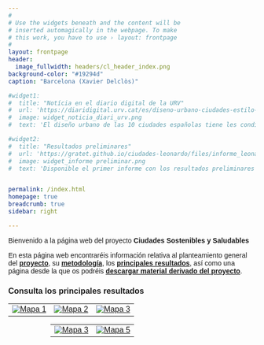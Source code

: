 ```yaml
---
#
# Use the widgets beneath and the content will be
# inserted automagically in the webpage. To make
# this work, you have to use › layout: frontpage
#
layout: frontpage
header:
  image_fullwidth: headers/cl_header_index.png
background-color: "#19294d"
caption: "Barcelona (Xavier Delclòs)"

#widget1:
#  title: "Notícia en el diario digital de la URV"
#  url: 'https://diaridigital.urv.cat/es/diseno-urbano-ciudades-estilo-vida-saludable/'
#  image: widget_noticia_diari_urv.png
#  text: 'El diseño urbano de las 10 ciudades españolas tiene les condiciones necesarias para un estilo de vida saludable.'

#widget2:
#  title: "Resultados preliminares"
#  url: 'https://gratet.github.io/ciudades-leonardo/files/informe_leonardo_preliminar_enero24.pdf'
#  image: widget_informe preliminar.png
#  text: 'Disponible el primer informe con los resultados preliminares del proyecto. En este documento se presentan los principales resultados a nivel gráfico y cartográfico para cada uno de los indicadores.'


permalink: /index.html
homepage: true
breadcrumb: true
sidebar: right

---
```


Bienvenido a la página web del proyecto **Ciudades Sostenibles y Saludables**

En esta página web encontraréis información relativa al planteamiento general del [**proyecto**](https://gratet.github.io/ciudades-leonardo/project/), 
su [**metodología**](https://gratet.github.io/ciudades-leonardo/metodologia/), los [**principales resultados**](https://gratet.github.io/ciudades-leonardo/resultados/), 
así como una página desde la que os podréis [**descargar material derivado del proyecto**](https://gratet.github.io/ciudades-leonardo/descargas/).

### Consulta los principales resultados

<html lang="es">
<head>
  <style>
    body {
      font-family: Arial, sans-serif;
    }
  
  table {
  border-collapse: collapse;
  width: 100%;
  }
  
  td {
  text-align: center;
  }
  
  .styled-image {
  max-width: 100%;
  display: block;
  margin: 0 auto;
  border-radius: 8px; /* Agregado para bordes redondeados */
  box-shadow: 0 0px 0px rgba(0, 0, 0, 0); /* Agregado para sombra */
  transition: transform 0.3s ease-in-out;
  }
  
  .styled-image:hover {
  transform: scale(1.05);
  }
  </style>
</head>

<body>

<table>
  <tr>
    <td>
      <a href="https://gratet.github.io/ciudades-leonardo/caracterizacion/">
        <img class="styled-image" src="https://gratet.github.io/ciudades-leonardo/images/img_cos/index-mc.png" alt="Mapa 1">
      </a>
    </td>
    <td>
      <a href="https://gratet.github.io/ciudades-leonardo/comercios-cotidianos/" target="_blank">
        <img class="styled-image" src="https://gratet.github.io/ciudades-leonardo/images/img_cos/index-cc.png" alt="Mapa 2">
      </a>
    </td>
    <td>
      <a href="https://gratet.github.io/ciudades-leonardo/transporte-publico/" target="_blank">
        <img class="styled-image" src="https://gratet.github.io/ciudades-leonardo/images/img_cos/index-tp.png" alt="Mapa 3">
      </a>
    </td>
  </tr>
</table>
<div style="max-width: 66%; margin: auto;">
<table>
  <tr>
    <td>
      <a href="https://gratet.github.io/ciudades-leonardo/espacios-publicos-abiertos/" target="_blank">
        <img class="styled-image" src="https://gratet.github.io/ciudades-leonardo/images/img_cos/index-aos.png" alt="Mapa 3">
      </a>
    </td>
    <td>
      <a href="https://gratet.github.io/ciudades-leonardo/caminabilidad/" target="_blank">
        <img class="styled-image" src="https://gratet.github.io/ciudades-leonardo/images/img_cos/index-ag.png" alt="Mapa 5">
      </a>
    </td>
  </tr>
</table>
</div>
</body>